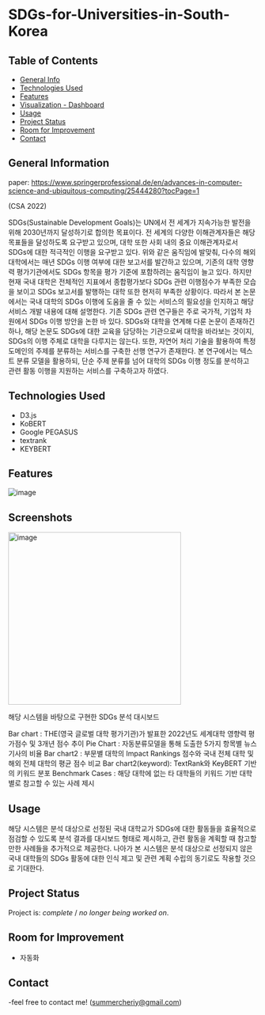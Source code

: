 # SDGs-for-Universities-in-South-Korea

## Table of Contents
* [General Info](#general-information)
* [Technologies Used](#technologies-used)
* [Features](#features)
* [Visualization - Dashboard](#screenshots)
* [Usage](#usage)
* [Project Status](#project-status)
* [Room for Improvement](#room-for-improvement)
* [Contact](#contact)
<!-- * [License](#license) -->


## General Information
paper:
https://www.springerprofessional.de/en/advances-in-computer-science-and-ubiquitous-computing/25444280?tocPage=1


(CSA 2022)


SDGs(Sustainable Development Goals)는 UN에서 전 세계가 지속가능한 발전을 위해 2030년까지 달성하기로 합의한 목표이다. 전 세계의 다양한 이해관계자들은 해당 목표들을 달성하도록 요구받고 있으며, 대학 또한 사회 내의 중요 이해관계자로서 SDGs에 대한 적극적인 이행을 요구받고 있다. 위와 같은 움직임에 발맞춰, 다수의 해외 대학에서는 매년 SDGs 이행 여부에 대한 보고서를 발간하고 있으며, 기존의 대학 영향력 평가기관에서도 SDGs 항목을 평가 기준에 포함하려는 움직임이 늘고 있다. 하지만 현재 국내 대학은 전체적인 지표에서 종합평가보다 SDGs 관련 이행점수가 부족한 모습을 보이고 SDGs 보고서를 발행하는 대학 또한 현저히 부족한 상황이다. 따라서 본 논문에서는 국내 대학의 SDGs 이행에 도움을 줄 수 있는 서비스의 필요성을 인지하고 해당 서비스 개발 내용에 대해 설명한다. 
기존 SDGs 관련 연구들은 주로 국가적, 기업적 차원에서 SDGs 이행 방안을 논한 바 있다. SDGs와 대학을 연계해 다룬 논문이 존재하긴 하나, 해당 논문도 SDGs에 대한 교육을 담당하는 기관으로써 대학을 바라보는 것이지, SDGs의 이행 주체로 대학을 다루지는 않는다. 또한, 자연어 처리 기술을 활용하여 특정 도메인의 주제를 분류하는 서비스를 구축한 선행 연구가 존재한다. 본 연구에서는 텍스트 분류 모델을 활용하되, 단순 주제 분류를 넘어 대학의 SDGs 이행 정도를 분석하고 관련 활동 이행을 지원하는 서비스를 구축하고자 하였다.


## Technologies Used
- D3.js
- KoBERT
- Google PEGASUS
- textrank
- KEYBERT


## Features
![image](https://user-images.githubusercontent.com/113409289/196021743-ba93998e-acf4-4057-99f8-ab15a3de57a7.png)


## Screenshots
<img width="349" alt="image" src="https://user-images.githubusercontent.com/113409289/196021757-f57012d1-5e9d-474b-b3b8-7ad6e7f13f71.png">

해당 시스템을 바탕으로 구현한 SDGs 분석 대시보드

Bar chart : THE(영국 글로벌 대학 평가기관)가 발표한 2022년도 세계대학 영향력 평가점수 및 3개년 점수 추이
Pie Chart : 자동분류모델을 통해 도출한 5가지 항목별 뉴스 기사의 비율
Bar chart2 : 부문별 대학의 Impact Rankings 점수와 국내 전체 대학 및 해외 전체 대학의 평균 점수 비교
Bar chart2(keyword):  TextRank와 KeyBERT 기반의 키워드 분포
Benchmark Cases : 해당 대학에 없는 타 대학들의 키워드 기반 대학별로 참고할 수 있는 사례 제시

## Usage

해당 시스템은 분석 대상으로 선정된 국내 대학교가 SDGs에 대한 활동들을 효율적으로 점검할 수 있도록 분석 결과를 대시보드 형태로 제시하고, 관련 활동을 계획할 때 참고할 만한 사례들을 추가적으로 제공한다. 나아가 본 시스템은 분석 대상으로 선정되지 않은 국내 대학들의  SDGs 활동에 대한 인식 제고 및 관련 계획 수립의 동기로도 작용할 것으로 기대한다. 


## Project Status
Project is: _complete_ / _no longer being worked on_. 


## Room for Improvement

- 자동화

## Contact
-feel free to contact me! (summercheriy@gmail.com)


<!-- Optional -->
<!-- ## License -->
<!-- This project is open source and available under the [... License](). -->

<!-- You don't have to include all sections - just the one's relevant to your project -->
